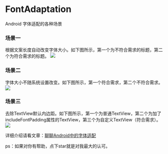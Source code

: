 # FontAdaptation
Android 字体适配的各种场景

### 场景一
根据文案长度自动改变字体大小。如下图所示，第一个为不符合需求的标题，第二个为符合需求的标题。
![](https://raw.githubusercontent.com/wildma/FontAdaptation/master/screenshots/img_1.jpg)

### 场景二
字体大小不随系统设置改变。如下图所示，第一个符合需求，第二个不符合需求。
![](https://raw.githubusercontent.com/wildma/FontAdaptation/master/screenshots/img_2.jpg)

### 场景三
去除TextView默认内边距。如下图所示，第一个为普通TextView，第二个为加了includeFontPadding属性的TextView，第三个为自定义TextView（符合需求）。
![](https://raw.githubusercontent.com/wildma/FontAdaptation/master/screenshots/img_3.jpg)

详细介绍请看文章：[聊聊Android中的字体适配](https://www.jianshu.com/p/2fdc97ae74a8)

ps：如果对你有帮助，点下star就是对我最大的认可。

